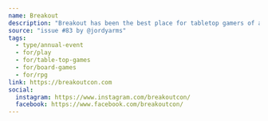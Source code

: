 ```yaml
---
name: Breakout
description: "Breakout has been the best place for tabletop gamers of all kinds to get their game on and hang out with their community since its inception in 2016."
source: "issue #83 by @jordyarms"
tags:
  - type/annual-event
  - for/play
  - for/table-top-games
  - for/board-games
  - for/rpg
link: https://breakoutcon.com
social:
  instagram: https://www.instagram.com/breakoutcon/
  facebook: https://www.facebook.com/breakoutcon/
---
```


<!-- Community added from GitHub issue #83 -->
